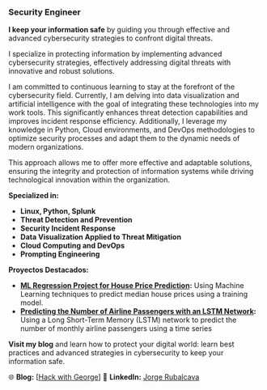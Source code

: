 ### Security Engineer

**I keep your information safe** by guiding you through effective and advanced cybersecurity strategies to confront digital threats.

I specialize in protecting information by implementing advanced cybersecurity strategies, effectively addressing digital threats with innovative and robust solutions.

I am committed to continuous learning to stay at the forefront of the cybersecurity field. Currently, I am delving into data visualization and artificial intelligence with the goal of integrating these technologies into my work tools. This significantly enhances threat detection capabilities and improves incident response efficiency. Additionally, I leverage my knowledge in Python, Cloud environments, and DevOps methodologies to optimize security processes and adapt them to the dynamic needs of modern organizations.

This approach allows me to offer more effective and adaptable solutions, ensuring the integrity and protection of information systems while driving technological innovation within the organization.

**Specialized in:**
- **Linux, Python, Splunk**
- **Threat Detection and Prevention**
- **Security Incident Response**
- **Data Visualization Applied to Threat Mitigation**
- **Cloud Computing and DevOps**
- **Prompting Engineering**

**Proyectos Destacados:**
- **[ML Regression Project for House Price Prediction](https://github.com/GeorgeHumbert/Regresion-ML-tradicional):** Using Machine Learning techniques to predict median house prices using a training model.
- **[Predicting the Number of Airline Passengers with an LSTM Network](https://github.com/GeorgeHumbert/Regresion-DL-tradicional):** Using a Long Short-Term Memory (LSTM) network to predict the number of monthly airline passengers using a time series

**Visit my blog** and learn how to protect your digital world: learn best practices and advanced strategies in cybersecurity to keep your information safe.

 🌐 **Blog:** [[Hack with George](https://hackwithgeorge.com/)]
🔗 **LinkedIn:** [Jorge Rubalcava](https://www.linkedin.com/in/jorge-humberto-rubalcava-moreno-977a3b1bb/?originalSubdomain=mx)
